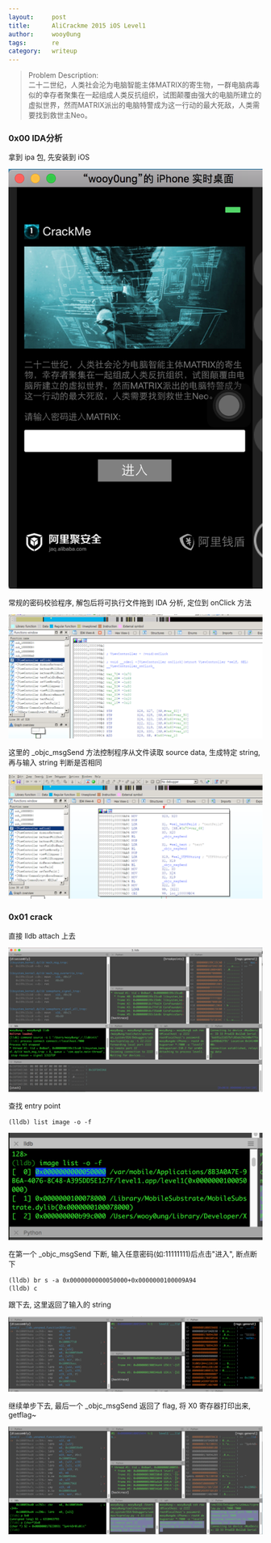 ```yaml
---
layout:     post
title:      AliCrackme 2015 iOS Level1
author:     wooy0ung
tags: 		re
category:  	writeup
---
```



>Problem Description:  
>二十二世纪，人类社会沦为电脑智能主体MATRIX的寄生物，一群电脑病毒似的幸存者聚集在一起组成人类反抗组织，试图颠覆由强大的电脑所建立的虚拟世界，然而MATRIX派出的电脑特警成为这一行动的最大死敌，人类需要找到救世主Neo。  
<!-- more -->


### 0x00 IDA分析

拿到 ipa 包, 先安装到 iOS

![](/assets/img/writeup/2017-08-31-alicrackme-2015-ios-level1/0x00.png)

常规的密码校验程序, 解包后将可执行文件拖到 IDA 分析, 定位到 onClick 方法

![](/assets/img/writeup/2017-08-31-alicrackme-2015-ios-level1/0x01.png)

这里的 _objc_msgSend 方法控制程序从文件读取 source data, 生成特定 string, 再与输入 string 判断是否相同

![](/assets/img/writeup/2017-08-31-alicrackme-2015-ios-level1/0x02.png)


### 0x01 crack

直接 lldb attach 上去

![](/assets/img/writeup/2017-08-31-alicrackme-2015-ios-level1/0x03.png)

查找 entry point

```
(lldb) list image -o -f
```

![](/assets/img/writeup/2017-08-31-alicrackme-2015-ios-level1/0x04.png)

在第一个 _objc_msgSend 下断, 输入任意密码(如:11111111)后点击"进入", 断点断下

```
(lldb) br s -a 0x0000000000050000+0x0000000100009A94
(lldb) c
```

跟下去, 这里返回了输入的 string

![](/assets/img/writeup/2017-08-31-alicrackme-2015-ios-level1/0x05.png)

继续单步下去, 最后一个 _objc_msgSend 返回了 flag, 将 X0 寄存器打印出来, getflag~

![](/assets/img/writeup/2017-08-31-alicrackme-2015-ios-level1/0x06.png)